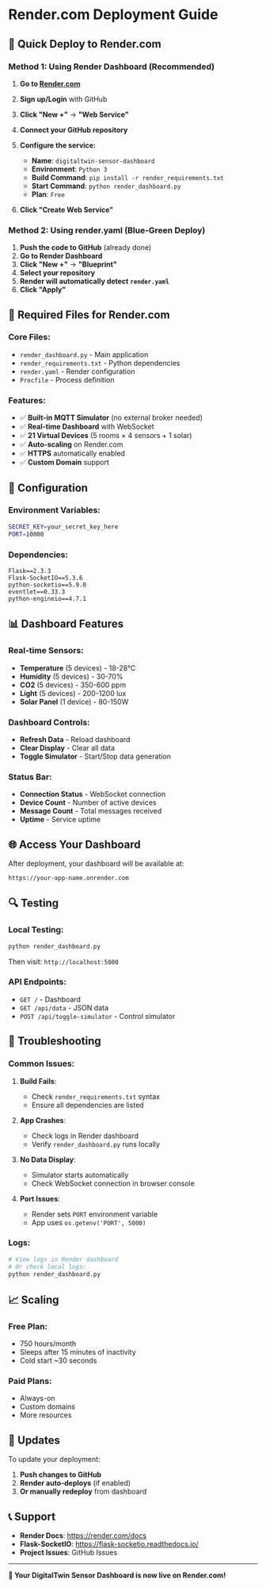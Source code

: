# Render.com Deployment Guide

## 🚀 Quick Deploy to Render.com

### Method 1: Using Render Dashboard (Recommended)

1. **Go to [Render.com](https://render.com)**
2. **Sign up/Login** with GitHub
3. **Click "New +"** → **"Web Service"**
4. **Connect your GitHub repository**
5. **Configure the service:**
   - **Name**: `digitaltwin-sensor-dashboard`
   - **Environment**: `Python 3`
   - **Build Command**: `pip install -r render_requirements.txt`
   - **Start Command**: `python render_dashboard.py`
   - **Plan**: `Free`

6. **Click "Create Web Service"**

### Method 2: Using render.yaml (Blue-Green Deploy)

1. **Push the code to GitHub** (already done)
2. **Go to Render Dashboard**
3. **Click "New +"** → **"Blueprint"**
4. **Select your repository**
5. **Render will automatically detect `render.yaml`**
6. **Click "Apply"**

## 📁 Required Files for Render.com

### Core Files:
- `render_dashboard.py` - Main application
- `render_requirements.txt` - Python dependencies
- `render.yaml` - Render configuration
- `Procfile` - Process definition

### Features:
- ✅ **Built-in MQTT Simulator** (no external broker needed)
- ✅ **Real-time Dashboard** with WebSocket
- ✅ **21 Virtual Devices** (5 rooms × 4 sensors + 1 solar)
- ✅ **Auto-scaling** on Render.com
- ✅ **HTTPS** automatically enabled
- ✅ **Custom Domain** support

## 🔧 Configuration

### Environment Variables:
```bash
SECRET_KEY=your_secret_key_here
PORT=10000
```

### Dependencies:
```
Flask==2.3.3
Flask-SocketIO==5.3.6
python-socketio==5.9.0
eventlet==0.33.3
python-engineio==4.7.1
```

## 📊 Dashboard Features

### Real-time Sensors:
- **Temperature** (5 devices) - 18-28°C
- **Humidity** (5 devices) - 30-70%
- **CO2** (5 devices) - 350-600 ppm
- **Light** (5 devices) - 200-1200 lux
- **Solar Panel** (1 device) - 80-150W

### Dashboard Controls:
- **Refresh Data** - Reload dashboard
- **Clear Display** - Clear all data
- **Toggle Simulator** - Start/Stop data generation

### Status Bar:
- **Connection Status** - WebSocket connection
- **Device Count** - Number of active devices
- **Message Count** - Total messages received
- **Uptime** - Service uptime

## 🌐 Access Your Dashboard

After deployment, your dashboard will be available at:
```
https://your-app-name.onrender.com
```

## 🔍 Testing

### Local Testing:
```bash
python render_dashboard.py
```
Then visit: `http://localhost:5000`

### API Endpoints:
- `GET /` - Dashboard
- `GET /api/data` - JSON data
- `POST /api/toggle-simulator` - Control simulator

## 🚨 Troubleshooting

### Common Issues:

1. **Build Fails**:
   - Check `render_requirements.txt` syntax
   - Ensure all dependencies are listed

2. **App Crashes**:
   - Check logs in Render dashboard
   - Verify `render_dashboard.py` runs locally

3. **No Data Display**:
   - Simulator starts automatically
   - Check WebSocket connection in browser console

4. **Port Issues**:
   - Render sets `PORT` environment variable
   - App uses `os.getenv('PORT', 5000)`

### Logs:
```bash
# View logs in Render dashboard
# Or check local logs:
python render_dashboard.py
```

## 📈 Scaling

### Free Plan:
- 750 hours/month
- Sleeps after 15 minutes of inactivity
- Cold start ~30 seconds

### Paid Plans:
- Always-on
- Custom domains
- More resources

## 🔄 Updates

To update your deployment:
1. **Push changes to GitHub**
2. **Render auto-deploys** (if enabled)
3. **Or manually redeploy** from dashboard

## 📞 Support

- **Render Docs**: https://render.com/docs
- **Flask-SocketIO**: https://flask-socketio.readthedocs.io/
- **Project Issues**: GitHub Issues

---

**🎉 Your DigitalTwin Sensor Dashboard is now live on Render.com!**
